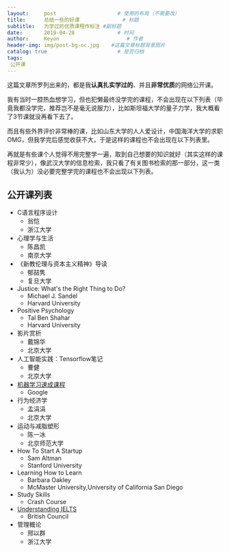 ```yaml
---
layout:     post                    # 使用的布局（不需要改）
title:      总结一些的好课              # 标题 
subtitle:   为学过的优质课程作标注 #副标题
date:       2019-04-28              # 时间
author:     Keyon                      # 作者
header-img: img/post-bg-oc.jpg    #这篇文章标题背景图片
catalog: true                       # 是否归档
tags:
 公开课
---
```


这篇文章所罗列出来的，都是我**认真扎实学过的**、并且**非常优质**的网络公开课。

我有当时一腔热血想学习，但也犯懒最终没学完的课程，不会出现在以下列表（毕竟我都没学完，推荐岂不是毫无说服力），比如斯坦福大学的量子力学，我大概看了3节课就没再看下去了。

而且有些外界评价非常棒的课，比如山东大学的人人爱设计，中国海洋大学的求职OMG，但我学完后感觉收获不大，于是这样的课程也不会出现在以下列表里。

再就是有些课个人觉得不用完整学一遍，取到自己想要的知识就好（其实这样的课程非常少），像武汉大学的信息检索，我只看了有关图书检索的那一部分，这一类（我认为）没必要完整学完的课程也不会出现以下列表。

## 公开课列表
* C语言程序设计
	* 翁恺
	* 浙江大学
* 心理学与生活
	* 陈昌凯
	* 南京大学
* 《新教伦理与资本主义精神》导读
	* 郁喆隽
	* 复旦大学
* Justice: What's the Right Thing to Do?
	* Michael J. Sandel
	* Harvard University
* Positive Psychology
	* Tal Ben Shahar
	* Harvard University
* 影片赏析
	* 戴锦华
	* 北京大学
* 人工智能实践：Tensorflow笔记
	* 曹健
	* 北京大学
* [机器学习速成课程](https://developers.google.cn/machine-learning/crash-course)
	* Google
* 行为经济学
	* 孟涓涓
	* 北京大学
* 运动与减脂塑形
	* 陈一冰
	* 北京师范大学
* How To Start A Startup
	* Sam Altman
	* Stanford University
* Learning How to Learn
	* Barbara Oakley
	* McMaster University,University of California San Diego
* Study Skills
	* Crash Course
* [Understanding IELTS](https://www.futurelearn.com/programs/understanding-ielts)
	* British Council
* 管理概论
	* 邢以群
	* 浙江大学